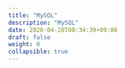 ```yaml
---
title: "MySQL"
description: "MySQL"
date: 2020-04-28T00:34:39+09:00
draft: false
weight: 0
collapsible: true
---
```


